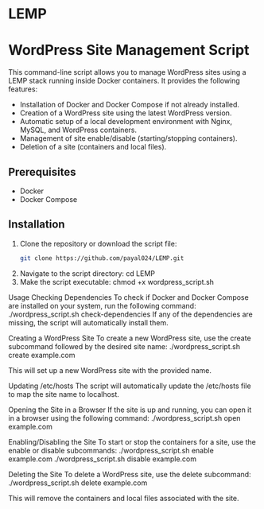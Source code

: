 # LEMP

# WordPress Site Management Script

This command-line script allows you to manage WordPress sites using a LEMP stack running inside Docker containers. It provides the following features:

- Installation of Docker and Docker Compose if not already installed.
- Creation of a WordPress site using the latest WordPress version.
- Automatic setup of a local development environment with Nginx, MySQL, and WordPress containers.
- Management of site enable/disable (starting/stopping containers).
- Deletion of a site (containers and local files).

## Prerequisites

- Docker
- Docker Compose

## Installation

1. Clone the repository or download the script file:
   ```bash
   git clone https://github.com/payal024/LEMP.git
2. Navigate to the script directory:
   cd LEMP
3. Make the script executable:
   chmod +x wordpress_script.sh




Usage
Checking Dependencies
To check if Docker and Docker Compose are installed on your system, run the following command:
./wordpress_script.sh check-dependencies
If any of the dependencies are missing, the script will automatically install them.

Creating a WordPress Site
To create a new WordPress site, use the create subcommand followed by the desired site name:
./wordpress_script.sh create example.com

This will set up a new WordPress site with the provided name.

Updating /etc/hosts
The script will automatically update the /etc/hosts file to map the site name to localhost.

Opening the Site in a Browser
If the site is up and running, you can open it in a browser using the following command:
./wordpress_script.sh open example.com


Enabling/Disabling the Site
To start or stop the containers for a site, use the enable or disable subcommands:
./wordpress_script.sh enable example.com
./wordpress_script.sh disable example.com

Deleting the Site
To delete a WordPress site, use the delete subcommand:
./wordpress_script.sh delete example.com

This will remove the containers and local files associated with the site.
